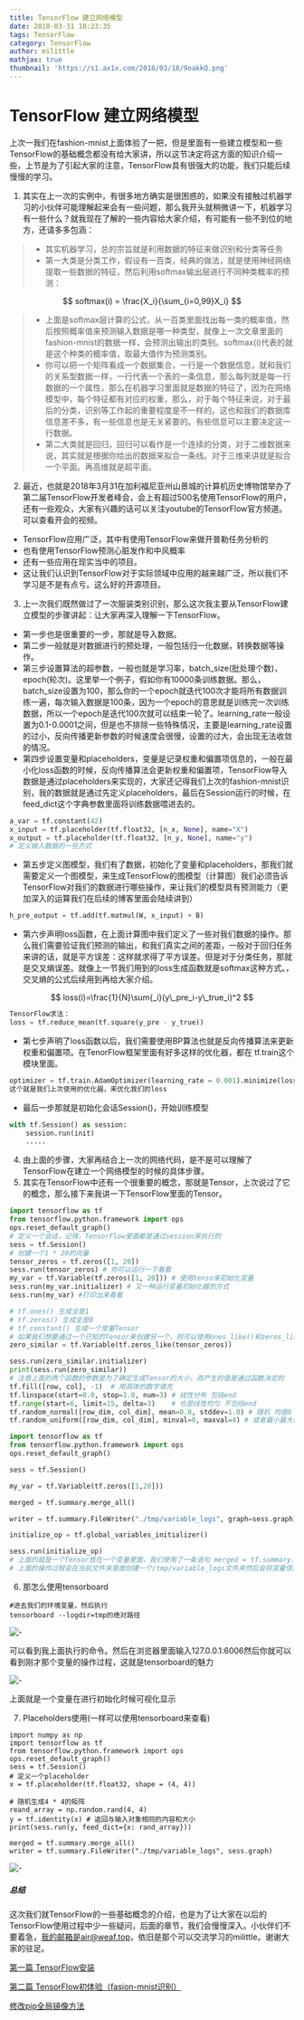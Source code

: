```yaml
---
title: TensorFlow 建立网络模型
date: 2018-03-31 18:23:35
tags: TensorFlow
category: TensorFlow
author: milittle
mathjax: true
thumbnail: 'https://s1.ax1x.com/2018/03/18/9oakkQ.png'
---
```


# TensorFlow 建立网络模型

上次一我们在fashion-mnist上面体验了一把，但是里面有一些建立模型和一些TensorFlow的基础概念都没有给大家讲，所以这节决定将这方面的知识介绍一些，上节是为了引起大家的注意，TensorFlow具有很强大的功能，我们只能后续慢慢的学习。

1. 其实在上一次的实例中，有很多地方确实是很困惑的，如果没有接触过机器学习的小伙伴可能理解起来会有一些问题，那么我开头就稍微讲一下，机器学习有一些什么？就我现在了解的一些内容给大家介绍，有可能有一些不到位的地方，还请多多包涵：

>* 其实机器学习，总的宗旨就是利用数据的特征来做识别和分类等任务
>* 第一大类是分类工作，假设有一百类，经典的做法，就是使用神经网络提取一些数据的特征，然后利用softmax输出层进行不同种类概率的预测：

$$
softmax(i) = \frac{X_i}{\sum_{i=0,99}X_i}
$$

>* 上面是softmax层计算的公式，从一百类里面找出每一类的概率值，然后按照概率值来预测输入数据是哪一种类型，就像上一次文章里面的fashion-mnist的数据一样，会预测出输出的类别。softmax(i)代表的就是这个种类的概率值，取最大值作为预测类别。
>* 你可以把一个矩阵看成一个数据集合，一行是一个数据信息，就和我们的关系型数据一样，一行代表一个表的一条信息，那么每列就是每一行数据的一个属性，那么在机器学习里面就是数据的特征了，因为在网络模型中，每个特征都有对应的权重，那么，对于每个特征来说，对于最后的分类，识别等工作起的重要程度是不一样的。这也和我们的数据库信息差不多，有一些信息也是无关紧要的。有些信息可以主要决定这一行数据。
>* 第二大类就是回归，回归可以看作是一个连续的分类，对于二维数据来说，其实就是根据你给出的数据来拟合一条线。对于三维来讲就是拟合一个平面。再高维就是超平面。

2. 最近，也就是2018年3月31在加利福尼亚州山景城的计算机历史博物馆举办了第二届TensorFlow开发者峰会，会上有超过500名使用TensorFlow的用户，还有一些观众，大家有兴趣的话可以关注youtube的TensorFlow官方频道。可以查看开会的视频。

* TensorFlow应用广泛，其中有使用TensorFlow来做开普勒任务分析的
* 也有使用TensorFlow预测心脏发作和中风概率
* 还有一些应用在现实当中的项目。
* 这让我们认识到TensorFlow对于实际领域中应用的越来越广泛，所以我们不学习是不是有点亏。这么好的开源项目。

3. 上一次我们既然做过了一次服装类别识别，那么这次我主要从TensorFlow建立模型的步骤讲起：让大家再深入理解一下TensorFlow。

* 第一步也是很重要的一步，那就是导入数据。
* 第二步一般就是对数据进行的预处理，一般包括归一化数据，转换数据等操作。
* 第三步设置算法的超参数，一般也就是学习率，batch_size(批处理个数)，epoch(轮次)。这里举一个例子，假如你有10000条训练数据。那么，batch_size设置为100，那么你的一个epoch就迭代100次才能将所有数据训练一遍，每次输入数据是100条，因为一个epoch的意思就是训练完一次训练数据，所以一个epoch是迭代100次就可以结束一轮了。learning_rate一般设置为0.1-0.0001之间，但是也不排除一些特殊情况，主要是learning_rate设置的过小，反向传播更新参数的时候速度会很慢，设置的过大，会出现无法收敛的情况。
* 第四步设置变量和placeholders，变量是记录权重和偏置项信息的，一般在最小化loss函数的时候，反向传播算法会更新权重和偏置项，TensorFlow导入数据是通过placeholders来实现的，大家还记得我们上次的fashion-mnist识别，我的数据就是通过先定义placeholders，最后在Session运行的时候，在feed_dict这个字典参数里面将训练数据喂进去的。

```python
a_var = tf.constant(42)
x_input = tf.placeholder(tf.float32, [n_x, None], name="X")
x_output = tf.placeholder(tf.float32, [n_y, None], name="y")
# 定义输入数据的一些方式
```

* 第五步定义图模型，我们有了数据，初始化了变量和placeholders，那我们就需要定义一个图模型，来生成TensorFlow的图模型（计算图）我们必须告诉TensorFlow对我们的数据进行哪些操作，来让我们的模型具有预测能力（更加深入的运算我们在后续的博客里面会陆续讲到）

```python
h_pre_output = tf.add(tf.matmul(W, x_input) + B)
```

* 第六步声明loss函数，在上面计算图中我们定义了一些对我们数据的操作。那么我们需要验证我们预测的输出，和我们真实之间的差距，一般对于回归任务来讲的话，就是平方误差：这样就求得了平方误差。但是对于分类任务，那就是交叉熵误差。就像上一节我们用到的loss生成函数就是softmax这种方式。，交叉熵的公式后续用到再给大家介绍。

$$
loss(i)=\frac{1}{N}\sum{_i}(y\_pre_i-y\_true_i)^2
$$

```python
TensorFlow求法：
loss = tf.reduce_mean(tf.square(y_pre - y_true))
```

* 第七步声明了loss函数以后，我们需要使用BP算法也就是反向传播算法来更新权重和偏置项。在TenorFlow框架里面有好多这样的优化器，都在 tf.train这个模块里面。

```python
optimizer = tf.train.AdamOptimizer(learning_rate = 0.001).minimize(loss)
这个就是我们上次使用的优化器，来优化我们的loss
```

* 最后一步那就是初始化会话Session()，开始训练模型

```python
with tf.Session() as session:
	session.run(init)
	.....
```

4. 由上面的步骤，大家再结合上一次的网络代码，是不是可以理解了TensorFlow在建立一个网络模型的时候的具体步骤。
5. 其实在TensorFlow中还有一个很重要的概念，那就是Tensor，上次说过了它的概念，那么接下来我讲一下TensorFlow里面的Tensor。

```python
import tensorflow as tf
from tensorflow.python.framework import ops
ops.reset_default_graph()
# 定义一个会话，记得，TensorFlow里面都是通过session来执行的
sess = tf.Session()
# 创建一个1 * 20的向量
tensor_zeros = tf.zeros([1, 20])
sess.run(tensor_zeros) # 你可以运行一下看看
my_var = tf.Variable(tf.zeros([1, 20])) # 使用tenso来初始化变量
sess.run(my_var.initializer) # 又一种运行变量初始化器的方式
sess.run(my_var) #打印出来看看

# tf.ones() 生成全是1
# tf.zeros() 生成全是0
# tf.constant() 生成一个常量Tensor
# 如果我们想要通过一个已知的Tensor来创建另一个，则可以使用ones_like()和zeros_like()这两个函数
zero_similar = tf.Variable(tf.zeros_like(tensor_zeros))

sess.run(zero_similar.initializer)
print(sess.run(zero_similar))
# 注意上面的两个函数的参数是为了确定生成Tensor的大小，而产生的值是通过函数决定的
tf.fill([row, col], -1)  # 用具体的数字填充
tf.linspace(start=0.0, stop=1.0, num=3) # 线性分布 包括end
tf.range(start=6, limit=15, delta=3)    # 也是线性均匀 不包括end
tf.random_normal([row_dim, col_dim], mean=0.0, stddev=1.0) # 随机 均值0 方差1.0
tf.random_uniform([row_dim, col_dim], minval=0, maxval=4) # 或者最小最大值随机初始化
```

```python
import tensorflow as tf
from tensorflow.python.framework import ops
ops.reset_default_graph()

sess = tf.Session()

my_var = tf.Variable(tf.zeros([1,20]))

merged = tf.summary.merge_all()

writer = tf.summary.FileWriter("./tmp/variable_logs", graph=sess.graph)

initialize_op = tf.global_variables_initializer()

sess.run(initialize_op)
# 上面的就是一个Tensor放在一个变量里面，我们使用了一条语句 merged = tf.summary.merge_all() 还有writer = tf.summary.FileWriter("/tmp/variable_logs", graph=sess.graph)，这两句这是为了将变量在TensorBoard里面显示出来，让我们更加了解TensorFLow的一些操作。
# 上面的操作过程会在当前文件夹里面创建一个/tmp/variable_logs文件夹然后会将变量信息存储在一个文件里面
```

6. 那怎么使用tensorboard

```
#进去我们的环境变量，然后执行
tensorboard --logdir=tmp的绝对路径
```

![-](https://s1.ax1x.com/2018/04/01/9zF2P1.png)

可以看到我上面执行的命令。然后在浏览器里面输入127.0.0.1:6006然后你就可以看到刚才那个变量的操作过程，这就是tensorboard的魅力

![-](https://s1.ax1x.com/2018/04/01/9zF7ad.png)

上面就是一个变量在进行初始化时候可视化显示

7. Placeholders使用(一样可以使用tensorboard来查看)

```
import numpy as np
import tensorflow as tf
from tensorflow.python.framework import ops
ops.reset_default_graph()
sess = tf.Session()
# 定义一个placeholder
x = tf.placeholder(tf.float32, shape = (4, 4))

# 随机生成4 * 4的矩阵
reand_array = np.random.rand(4, 4)
y = tf.identity(x) # 返回与输入对象相同的内容和大小
print(sess.run(y, feed_dict={x: rand_array}))

merged = tf.summary.merge_all()
writer = tf.summary.FileWriter("./tmp/variable_logs", sess.graph)
```

![-](https://s1.ax1x.com/2018/04/01/9zAshR.png)

##### 总结

这次我们就TensorFlow的一些基础概念的介绍，也是为了让大家在以后的TensorFlow使用过程中少一些疑问，后面的章节，我们会慢慢深入。小伙伴们不要着急，我的邮箱是air@weaf.top，依旧是那个可以交流学习的milittle。谢谢大家的驻足。

[第一篇 TensorFlow安装](https://weaf.top/posts/8e8e4531/)

[第二篇 TensorFlow初体验（fasion-mnist识别）](https://weaf.top/posts/b0821049/)

[修改pip全局镜像方法](https://weaf.top/posts/233074e6/)